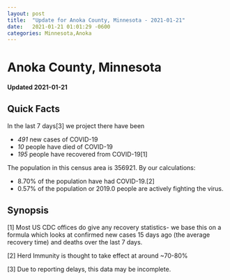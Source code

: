 ```yaml
---
layout: post
title:  "Update for Anoka County, Minnesota - 2021-01-21"
date:   2021-01-21 01:01:29 -0600
categories: Minnesota,Anoka
---
```


# Anoka County, Minnesota
#### Updated 2021-01-21

## Quick Facts

In the last 7 days[3] we project there have been
- *491* new cases of COVID-19
- *10* people have died of COVID-19
- *195* people have recovered from COVID-19[1]

The population in this census area is 356921. By our calculations:
- 8.70% of the population have had COVID-19.[2]
- 0.57% of the population or 2019.0 people are actively fighting the virus.

## Synopsis




[1] Most US CDC offices do give any recovery statistics- we base this on a formula which looks at confirmed new cases
15 days ago (the average recovery time) and deaths over the last 7 days.

[2] Herd Immunity is thought to take effect at around ~70-80%

[3] Due to reporting delays, this data may be incomplete.
 
    